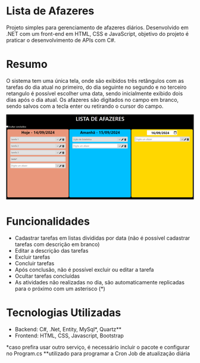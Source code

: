 # Lista de Afazeres
Projeto simples para gerenciamento de afazeres diários. Desenvolvido em .NET com um front-end em HTML, CSS e JavaScript, objetivo do projeto é praticar o desenvolvimento de APIs com C#.

# Resumo
O sistema tem uma única tela, onde são exibidos três retângulos com as tarefas do dia atual no primeiro, do dia seguinte no segundo e no terceiro retangulo é possível escolher uma data, sendo inicialmente exibido dois dias após o dia atual.
Os afazeres são digitados no campo em branco, sendo salvos com a tecla enter ou retirando o cursor do campo.

![alt text](image-1.png)

# Funcionalidades
- Cadastrar tarefas em listas divididas por data (não é possível cadastrar tarefas com descrição em branco)
- Editar a descrição das tarefas
- Excluir tarefas
- Concluir tarefas
- Após conclusão, não é possível excluir ou editar a tarefa
- Ocultar tarefas concluídas
- As atividades não realizadas no dia, são automaticamente replicadas para o próximo com um asterisco (*)

# Tecnologias Utilizadas
- Backend: C#, .Net, Entity, MySql*, Quartz**
- Frontend: HTML, CSS, Javascript, Bootstrap

*caso prefira usar outro serviço, é necessário incluir o pacote e configurar no Program.cs
**utilizado para programar a Cron Job de atualização diária

